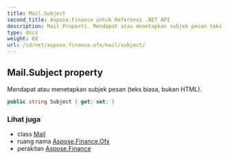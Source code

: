 ```yaml
---
title: Mail.Subject
second_title: Aspose.Finance untuk Referensi .NET API
description: Mail Properti. Mendapat atau menetapkan subjek pesan teks biasa bukan HTML.
type: docs
weight: 60
url: /id/net/aspose.finance.ofx/mail/subject/
---
```

## Mail.Subject property

Mendapat atau menetapkan subjek pesan (teks biasa, bukan HTML).

```csharp
public string Subject { get; set; }
```

### Lihat juga

* class [Mail](../)
* ruang nama [Aspose.Finance.Ofx](../../mail/)
* perakitan [Aspose.Finance](../../../)


